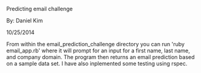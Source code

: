 Predicting email challenge

By: Daniel Kim

10/25/2014


From within the email_prediction_challenge directory you can run 'ruby email_app.rb' where it will prompt for an input for a first name, last name, and company domain. The program then returns an email prediction based on a sample data set. I have also inplemented some testing using rspec.
